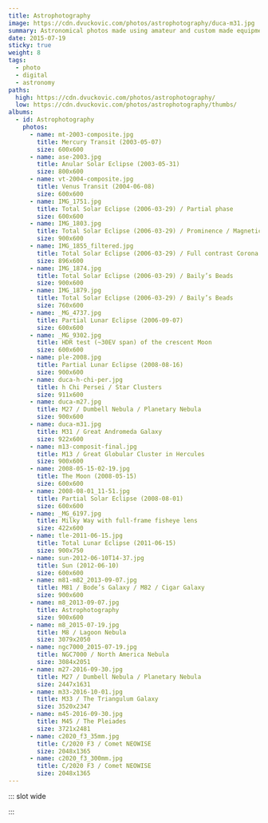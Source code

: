 ```yaml
---
title: Astrophotography
image: https://cdn.dvuckovic.com/photos/astrophotography/duca-m31.jpg
summary: Astronomical photos made using amateur and custom made equipment
date: 2015-07-19
sticky: true
weight: 8
tags:
  - photo
  - digital
  - astronomy
paths:
  high: https://cdn.dvuckovic.com/photos/astrophotography/
  low: https://cdn.dvuckovic.com/photos/astrophotography/thumbs/
albums:
  - id: Astrophotography
    photos:
      - name: mt-2003-composite.jpg
        title: Mercury Transit (2003-05-07)
        size: 600x600
      - name: ase-2003.jpg
        title: Anular Solar Eclipse (2003-05-31)
        size: 800x600
      - name: vt-2004-composite.jpg
        title: Venus Transit (2004-06-08)
        size: 600x600
      - name: IMG_1751.jpg
        title: Total Solar Eclipse (2006-03-29) / Partial phase
        size: 600x600
      - name: IMG_1803.jpg
        title: Total Solar Eclipse (2006-03-29) / Prominence / Magnetic Loop
        size: 900x600
      - name: IMG_1855_filtered.jpg
        title: Total Solar Eclipse (2006-03-29) / Full contrast Corona
        size: 896x600
      - name: IMG_1874.jpg
        title: Total Solar Eclipse (2006-03-29) / Baily’s Beads
        size: 900x600
      - name: IMG_1879.jpg
        title: Total Solar Eclipse (2006-03-29) / Baily’s Beads
        size: 760x600
      - name: _MG_4737.jpg
        title: Partial Lunar Eclipse (2006-09-07)
        size: 600x600
      - name: _MG_9302.jpg
        title: HDR test (~30EV span) of the crescent Moon
        size: 600x600
      - name: ple-2008.jpg
        title: Partial Lunar Eclipse (2008-08-16)
        size: 900x600
      - name: duca-h-chi-per.jpg
        title: h Chi Persei / Star Clusters
        size: 911x600
      - name: duca-m27.jpg
        title: M27 / Dumbell Nebula / Planetary Nebula
        size: 900x600
      - name: duca-m31.jpg
        title: M31 / Great Andromeda Galaxy
        size: 922x600
      - name: m13-composit-final.jpg
        title: M13 / Great Globular Cluster in Hercules
        size: 900x600
      - name: 2008-05-15-02-19.jpg
        title: The Moon (2008-05-15)
        size: 600x600
      - name: 2008-08-01_11-51.jpg
        title: Partial Solar Eclipse (2008-08-01)
        size: 600x600
      - name: _MG_6197.jpg
        title: Milky Way with full-frame fisheye lens
        size: 422x600
      - name: tle-2011-06-15.jpg
        title: Total Lunar Eclipse (2011-06-15)
        size: 900x750
      - name: sun-2012-06-10T14-37.jpg
        title: Sun (2012-06-10)
        size: 600x600
      - name: m81-m82_2013-09-07.jpg
        title: M81 / Bode’s Galaxy / M82 / Cigar Galaxy
        size: 900x600
      - name: m8_2013-09-07.jpg
        title: Astrophotography
        size: 900x600
      - name: m8_2015-07-19.jpg
        title: M8 / Lagoon Nebula
        size: 3079x2050
      - name: ngc7000_2015-07-19.jpg
        title: NGC7000 / North America Nebula
        size: 3084x2051
      - name: m27-2016-09-30.jpg
        title: M27 / Dumbell Nebula / Planetary Nebula
        size: 2447x1631
      - name: m33-2016-10-01.jpg
        title: M33 / The Triangulum Galaxy
        size: 3520x2347
      - name: m45-2016-09-30.jpg
        title: M45 / The Pleiades
        size: 3721x2481
      - name: c2020_f3_35mm.jpg
        title: C/2020 F3 / Comet NEOWISE
        size: 2048x1365
      - name: c2020_f3_300mm.jpg
        title: C/2020 F3 / Comet NEOWISE
        size: 2048x1365
---
```


::: slot wide

<PhotoAlbum id="Astrophotography" />

:::
